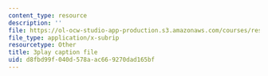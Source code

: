 ```yaml
---
content_type: resource
description: ''
file: https://ol-ocw-studio-app-production.s3.amazonaws.com/courses/res-18-005-highlights-of-calculus-spring-2010/d8fbd99f040d578aac669270dad165bf_X9t-u87df3o.vtt
file_type: application/x-subrip
resourcetype: Other
title: 3play caption file
uid: d8fbd99f-040d-578a-ac66-9270dad165bf
---
```

